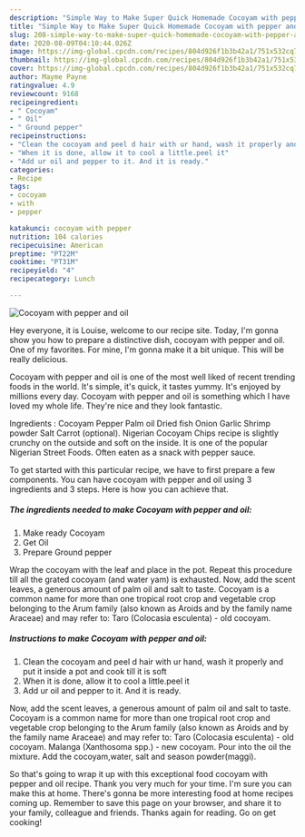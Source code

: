 ```yaml
---
description: "Simple Way to Make Super Quick Homemade Cocoyam with pepper and oil"
title: "Simple Way to Make Super Quick Homemade Cocoyam with pepper and oil"
slug: 208-simple-way-to-make-super-quick-homemade-cocoyam-with-pepper-and-oil
date: 2020-08-09T04:10:44.026Z
image: https://img-global.cpcdn.com/recipes/804d926f1b3b42a1/751x532cq70/cocoyam-with-pepper-and-oil-recipe-main-photo.jpg
thumbnail: https://img-global.cpcdn.com/recipes/804d926f1b3b42a1/751x532cq70/cocoyam-with-pepper-and-oil-recipe-main-photo.jpg
cover: https://img-global.cpcdn.com/recipes/804d926f1b3b42a1/751x532cq70/cocoyam-with-pepper-and-oil-recipe-main-photo.jpg
author: Mayme Payne
ratingvalue: 4.9
reviewcount: 9168
recipeingredient:
- " Cocoyam"
- " Oil"
- " Ground pepper"
recipeinstructions:
- "Clean the cocoyam and peel d hair with ur hand, wash it properly and put it inside a pot and cook till it is soft"
- "When it is done, allow it to cool a little.peel it"
- "Add ur oil and pepper to it. And it is ready."
categories:
- Recipe
tags:
- cocoyam
- with
- pepper

katakunci: cocoyam with pepper 
nutrition: 104 calories
recipecuisine: American
preptime: "PT22M"
cooktime: "PT31M"
recipeyield: "4"
recipecategory: Lunch

---
```



![Cocoyam with pepper and oil](https://img-global.cpcdn.com/recipes/804d926f1b3b42a1/751x532cq70/cocoyam-with-pepper-and-oil-recipe-main-photo.jpg)

Hey everyone, it is Louise, welcome to our recipe site. Today, I'm gonna show you how to prepare a distinctive dish, cocoyam with pepper and oil. One of my favorites. For mine, I'm gonna make it a bit unique. This will be really delicious.

Cocoyam with pepper and oil is one of the most well liked of recent trending foods in the world. It's simple, it's quick, it tastes yummy. It's enjoyed by millions every day. Cocoyam with pepper and oil is something which I have loved my whole life. They're nice and they look fantastic.

Ingredients : Cocoyam Pepper Palm oil Dried fish Onion Garlic Shrimp powder Salt Carrot (optional). Nigerian Cocoyam Chips recipe is slightly crunchy on the outside and soft on the inside. It is one of the popular Nigerian Street Foods. Often eaten as a snack with pepper sauce.


To get started with this particular recipe, we have to first prepare a few components. You can have cocoyam with pepper and oil using 3 ingredients and 3 steps. Here is how you can achieve that.

<!--inarticleads1-->

##### The ingredients needed to make Cocoyam with pepper and oil:

1. Make ready  Cocoyam
1. Get  Oil
1. Prepare  Ground pepper


Wrap the cocoyam with the leaf and place in the pot. Repeat this procedure till all the grated cocoyam (and water yam) is exhausted. Now, add the scent leaves, a generous amount of palm oil and salt to taste. Cocoyam is a common name for more than one tropical root crop and vegetable crop belonging to the Arum family (also known as Aroids and by the family name Araceae) and may refer to: Taro (Colocasia esculenta) - old cocoyam. 

<!--inarticleads2-->

##### Instructions to make Cocoyam with pepper and oil:

1. Clean the cocoyam and peel d hair with ur hand, wash it properly and put it inside a pot and cook till it is soft
1. When it is done, allow it to cool a little.peel it
1. Add ur oil and pepper to it. And it is ready.


Now, add the scent leaves, a generous amount of palm oil and salt to taste. Cocoyam is a common name for more than one tropical root crop and vegetable crop belonging to the Arum family (also known as Aroids and by the family name Araceae) and may refer to: Taro (Colocasia esculenta) - old cocoyam. Malanga (Xanthosoma spp.) - new cocoyam. Pour into the oil the mixture. Add the cocoyam,water, salt and season powder(maggi). 

So that's going to wrap it up with this exceptional food cocoyam with pepper and oil recipe. Thank you very much for your time. I'm sure you can make this at home. There's gonna be more interesting food at home recipes coming up. Remember to save this page on your browser, and share it to your family, colleague and friends. Thanks again for reading. Go on get cooking!
